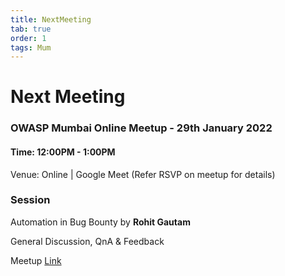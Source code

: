 ```yaml
---
title: NextMeeting
tab: true
order: 1
tags: Mum
---
```


# **Next Meeting**

### OWASP Mumbai Online Meetup - 29th January 2022
#### Time: 12:00PM - 1:00PM

Venue: Online | Google Meet (Refer RSVP on meetup for details)

### Session
Automation in Bug Bounty by **Rohit Gautam**

General Discussion, QnA & Feedback

Meetup [Link](https://www.meetup.com/OWASP-Mumbai-Chapter/events/283441581)
